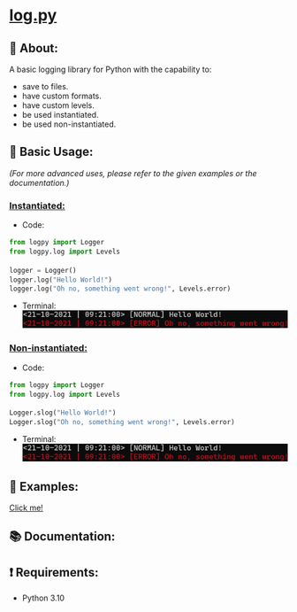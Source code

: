 # <b><u>log.py</u></b>

## <b>📖 About:</b>
A basic logging library for Python with the capability to:
- save to files.
- have custom formats.
- have custom levels.
- be used instantiated.
- be used non-instantiated.

## <b>📝 Basic Usage:</b>
<i>(For more advanced uses, please refer to the given examples or the documentation.)</i>
### <u>Instantiated:</u>
- Code:
```python
from logpy import Logger
from logpy.log import Levels

logger = Logger()
logger.log("Hello World!")
logger.log("Oh no, something went wrong!", Levels.error)
```

- Terminal:\
![img.png](images/terminal_result.png)

### <u>Non-instantiated:</u>
- Code:
```python
from logpy import Logger
from logpy.log import Levels

Logger.slog("Hello World!")
Logger.slog("Oh no, something went wrong!", Levels.error)
```

- Terminal:\
![img.png](images/terminal_result.png)

## <b>🔧 Examples:</b>
[Click me!](https://github.com/SebastiaanBij/log.py/tree/main/examples)

## <b>📚 Documentation:</b>

## <b>❗ Requirements:</b>
- Python 3.10
